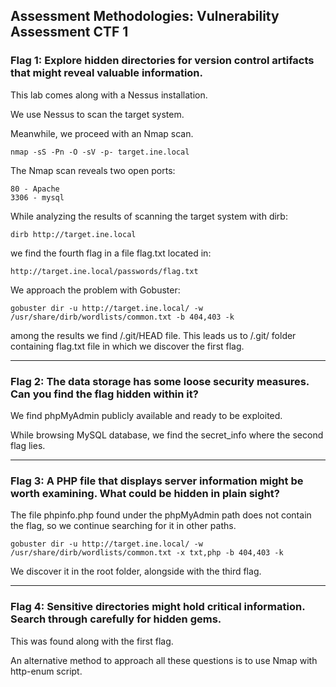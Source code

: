 ## Assessment Methodologies: Vulnerability Assessment CTF 1

### Flag 1: Explore hidden directories for version control artifacts that might reveal valuable information.

This lab comes along with a Nessus installation.

We use Nessus to scan the target system.

Meanwhile, we proceed with an Nmap scan.
```
nmap -sS -Pn -O -sV -p- target.ine.local
```
The Nmap scan reveals two open ports:
```
80 - Apache
3306 - mysql
```
While analyzing the results of scanning the target system with dirb:
```
dirb http://target.ine.local
```
we find the fourth flag in a file flag.txt located in:
```
http://target.ine.local/passwords/flag.txt
```
We approach the problem with Gobuster:
```
gobuster dir -u http://target.ine.local/ -w /usr/share/dirb/wordlists/common.txt -b 404,403 -k
```
among the results we find /.git/HEAD file. This leads us to /.git/ folder containing flag.txt file in which we discover the first flag.

***

### Flag 2: The data storage has some loose security measures. Can you find the flag hidden within it?

We find phpMyAdmin publicly available and ready to be exploited.

While browsing MySQL database, we find the secret_info where the second flag lies.

***

### Flag 3: A PHP file that displays server information might be worth examining. What could be hidden in plain sight?

The file phpinfo.php found under the phpMyAdmin path does not contain the flag, so we continue searching for it in other paths.
```
gobuster dir -u http://target.ine.local/ -w /usr/share/dirb/wordlists/common.txt -x txt,php -b 404,403 -k
```
We discover it in the root folder, alongside with the third flag.

***

### Flag 4: Sensitive directories might hold critical information. Search through carefully for hidden gems.

This was found along with the first flag.

An alternative method to approach all these questions is to use Nmap with http-enum script.
